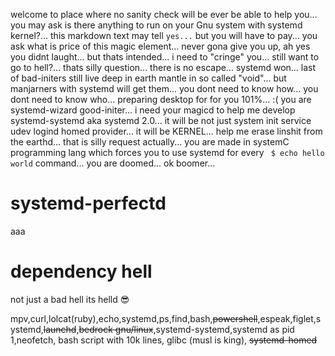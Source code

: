 welcome to place where no sanity check will be ever be able to help you... you may ask is there anything to run on your Gnu system with systemd kernel?... this markdown text may tell `yes...` but you will have to pay... you ask what is price of this magic element... never gona give you up, ah yes you didnt laught... but thats intended... i need to "cringe" you... still want to go to hell?... thats silly question... there is no escape... systemd won... last of bad-initers still live deep in earth mantle in so called "void"... but manjarners with systemd will get them... you dont need to know how... you dont need to know who... preparing desktop for for you 101%... :( you are systemd-wizard good-initer... i need your magicd to help me develop systemd-systemd aka systemd 2.0... it will be not just system init service udev logind homed provider... it will be KERNEL... help me erase linshit from the earthd... that is silly request actually... you are made in systemC programming lang which forces you to use systemd for every ` $ echo hello world` command... you are doomed... ok boomer...

# systemd-perfectd
aaa
# dependency hell
not just a bad hell its helld :sunglasses:

mpv,curl,lolcat(ruby),echo,systemd,ps,find,bash,~~powershell~~,espeak,figlet,systemd,~~launchd~~,~~bedrock gnu/linux~~,systemd-systemd,systemd as pid 1,neofetch,
bash script with 10k lines, glibc (musl is king), ~~systemd-homed~~
